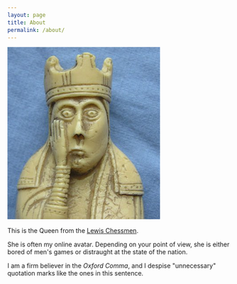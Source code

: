 ```yaml
---
layout: page
title: About
permalink: /about/
---
```


<img class='bckgrd-img' src="/images/LewisChessQueen.jpg" alt="Lewis Chess Queen">
<!--
<img >![LewisChessQueen](/images/LewisChessQueen.jpg)
</img> -->


This is the Queen from the [Lewis Chessmen](https://www.britishmuseum.org/about_us/news_and_press/statements/the_lewis_chessmen.aspx).

She is often my online avatar. Depending on your point of view, she is either bored of men's games or distraught at the state of the nation.

I am a firm believer in the _Oxford Comma_, and I despise "unnecessary" quotation marks like the ones in this sentence.
